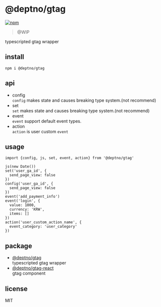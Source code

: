 # @deptno/gtag
[![npm](https://img.shields.io/npm/dt/@deptno/gtag.svg?style=for-the-badge)](https://www.npmjs.com/package/@deptno/gtag)

> @WIP

typescripted gtag wrapper

## install
```shell script
npm i @deptno/gtag
```

## api
- config  
  `config` makes state and causes breaking type system.(not recommend)
- set  
  `set` makes state and causes breaking type system.(not recommend)
- event  
  `event` support default event types.
- action  
  `action` is user custom `event`

## usage
```tsx
import {config, js, set, event, action} from '@deptno/gtag'

js(new Date())
set('user_ga_id', {
  send_page_view: false
})
config('user_ga_id', {
  send_page_view: false
})
event('add_payment_info')
event('login', {
  value: 1000,
  currency: 'KRW',
  items: []
})
action('user_custom_action_name', {
  event_category: 'user_category'
})
```

## package
- [@deptno/gtag](/packages/gtag)  
  typescripted gtag wrapper
- [@deptno/gtag-react](/packages/gtag-react)  
  gtag component

## license
MIT
